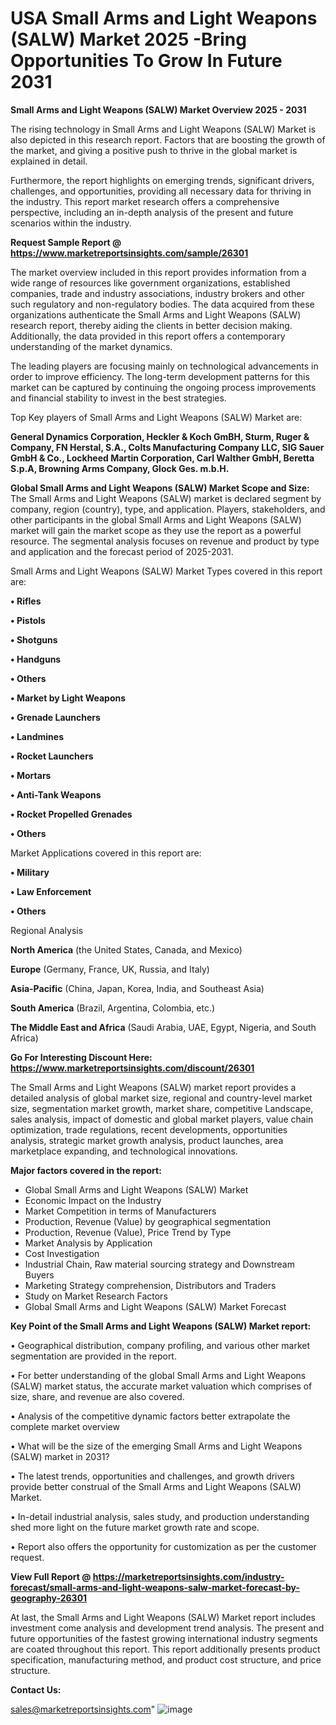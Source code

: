  # USA Small Arms and Light Weapons (SALW) Market 2025 -Bring Opportunities To Grow In Future 2031

<Strong> Small Arms and Light Weapons (SALW) Market Overview 2025 - 2031</strong>

The rising technology in Small Arms and Light Weapons (SALW) Market is also depicted in this research report. Factors that are boosting the growth of the market, and giving a positive push to thrive in the global market is explained in detail.

Furthermore, the report highlights on emerging trends, significant drivers, challenges, and opportunities, providing all necessary data for thriving in the industry. This report market research offers a comprehensive perspective, including an in-depth analysis of the present and future scenarios within the industry.

<strong>Request Sample Report @ <a href=https://www.marketreportsinsights.com/sample/26301>https://www.marketreportsinsights.com/sample/26301</a></strong>

The market overview included in this report provides information from a wide range of resources like government organizations, established companies, trade and industry associations, industry brokers and other such regulatory and non-regulatory bodies. The data acquired from these organizations authenticate the Small Arms and Light Weapons (SALW) research report, thereby aiding the clients in better decision making. Additionally, the data provided in this report offers a contemporary understanding of the market dynamics.

The leading players are focusing mainly on technological advancements in order to improve efficiency. The long-term development patterns for this market can be captured by continuing the ongoing process improvements and financial stability to invest in the best strategies.

Top Key players of Small Arms and Light Weapons (SALW) Market are:

<strong>General Dynamics Corporation, Heckler & Koch GmBH, Sturm, Ruger & Company, FN Herstal, S.A., Colts Manufacturing Company LLC, SIG Sauer GmbH & Co., Lockheed Martin Corporation, Carl Walther GmbH, Beretta S.p.A, Browning Arms Company, Glock Ges. m.b.H.</strong>

<strong><b>Global Small Arms and Light Weapons (SALW) Market Scope and Size:</b></strong>
The Small Arms and Light Weapons (SALW) market is declared segment by company, region (country), type, and application. Players, stakeholders, and other participants in the global Small Arms and Light Weapons (SALW) market will gain the market scope as they use the report as a powerful resource. The segmental analysis focuses on revenue and product by type and application and the forecast period of 2025-2031.

Small Arms and Light Weapons (SALW) Market Types covered in this report are:

<strong>• Rifles

• Pistols

• Shotguns

• Handguns

• Others

• Market by Light Weapons

• Grenade Launchers

• Landmines

• Rocket Launchers

• Mortars

• Anti-Tank Weapons

• Rocket Propelled Grenades

• Others</strong>

Market Applications covered in this report are:

<strong>• Military

• Law Enforcement

• Others</strong> 

Regional Analysis

<strong>North America</strong> (the United States, Canada, and Mexico)

<strong>Europe</strong> (Germany, France, UK, Russia, and Italy)

<strong>Asia-Pacific</strong> (China, Japan, Korea, India, and Southeast Asia)

<strong>South America</strong> (Brazil, Argentina, Colombia, etc.)

<strong>The Middle East and Africa</strong> (Saudi Arabia, UAE, Egypt, Nigeria, and South Africa)

<strong>Go For Interesting Discount Here: <a href=https://www.marketreportsinsights.com/discount/26301>https://www.marketreportsinsights.com/discount/26301</a></strong>

The Small Arms and Light Weapons (SALW) market report provides a detailed analysis of global market size, regional and country-level market size, segmentation market growth, market share, competitive Landscape, sales analysis, impact of domestic and global market players, value chain optimization, trade regulations, recent developments, opportunities analysis, strategic market growth analysis, product launches, area marketplace expanding, and technological innovations.

<strong><b>Major factors covered in the report:</b></strong>
<ul>
  <li>Global Small Arms and Light Weapons (SALW) Market </li>
  <li>Economic Impact on the Industry</li>
  <li>Market Competition in terms of Manufacturers</li>
  <li>Production, Revenue (Value) by geographical segmentation</li>
  <li>Production, Revenue (Value), Price Trend by Type</li>
  <li>Market Analysis by Application</li>
  <li>Cost Investigation</li>
  <li>Industrial Chain, Raw material sourcing strategy and Downstream Buyers</li>
  <li>Marketing Strategy comprehension, Distributors and Traders</li>
  <li>Study on Market Research Factors</li>
  <li>Global Small Arms and Light Weapons (SALW) Market Forecast</li>
</ul>

<strong><b>Key Point of the Small Arms and Light Weapons (SALW) Market report:</b></strong>

• Geographical distribution, company profiling, and various other market segmentation are provided in the report.

• For better understanding of the global Small Arms and Light Weapons (SALW) market status, the accurate market valuation which comprises of size, share, and revenue are also covered.

• Analysis of the competitive dynamic factors better extrapolate the complete market overview

• What will be the size of the emerging Small Arms and Light Weapons (SALW) market in 2031?

• The latest trends, opportunities and challenges, and growth drivers provide better construal of the Small Arms and Light Weapons (SALW) Market.

• In-detail industrial analysis, sales study, and production understanding shed more light on the future market growth rate and scope.

• Report also offers the opportunity for customization as per the customer request.

<strong><b>View Full Report @ <a href=https://marketreportsinsights.com/industry-forecast/small-arms-and-light-weapons-salw-market-forecast-by-geography-26301>https://marketreportsinsights.com/industry-forecast/small-arms-and-light-weapons-salw-market-forecast-by-geography-26301</a></b></strong>


At last, the Small Arms and Light Weapons (SALW) Market report includes investment come analysis and development trend analysis. The present and future opportunities of the fastest growing international industry segments are coated throughout this report. This report additionally presents product specification, manufacturing method, and product cost structure, and price structure.

<strong>Contact Us:</strong>

sales@marketreportsinsights.com"
![image](https://github.com/user-attachments/assets/b688fa54-2a23-4a31-a9a8-b873ddc9b313)
